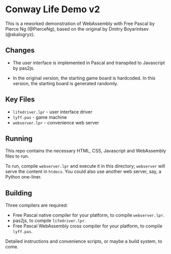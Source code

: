 # Conway Life Demo v2

This is a reworked demonstration of WebAssembly with Free Pascal by Pierce Ng (@PierceNg), based on
the original by Dmitry Boyarintsev (@skalogryz).

## Changes

- The user interface is implemented in Pascal and transpiled to Javascript by pas2js. 

- In the original version, the starting game board is hardcoded. In this version, the starting board
  is generated randomly.

## Key Files

- ```lifedriver.lpr``` - user interface driver
- ```lyff.pas``` - game machine
- ```webserver.lpr``` - convenience web server

## Running

This repo contains the necessary HTML, CSS, Javascript and WebAssembly files to run.

To run, compile ```webserver.lpr``` and execute it in this directory;  ```webserver``` will serve
the content in ```htdocs```.  You could also use another web server, say, a Python one-liner.

## Building

Three compilers are required:

- Free Pascal native compiler for your platform, to compile ```webserver.lpr```.
- pas2js, to compile ```lifedriver.lpr```.
- Free Pascal WebAssembly cross compiler for your platform, to compile ```lyff.pas```.

Detailed instructions and convenience scripts, or maybe a build system, to come.

